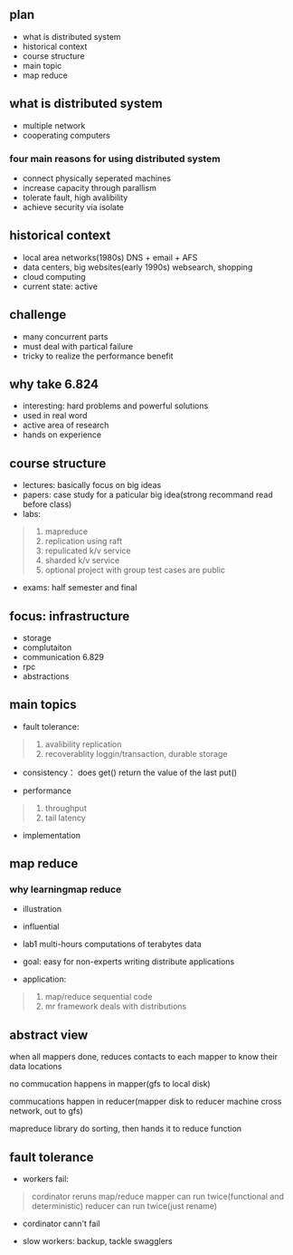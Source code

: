 ## plan
- what is distributed system
- historical context
- course structure
- main topic
- map reduce

## what is distributed system
- multiple network
- cooperating computers
### four main reasons for using distributed system
- connect physically seperated machines
- increase capacity through parallism
- tolerate fault, high avalibility
- achieve security via isolate
## historical context
- local area networks(1980s) DNS + email + AFS
- data centers, big websites(early 1990s) websearch, shopping
- cloud computing
- current state: active
## challenge
- many concurrent parts
- must deal with partical failure
- tricky to realize the performance benefit
## why take 6.824
- interesting: hard problems and powerful solutions
- used in real word
- active area of research
- hands on experience

## course structure
- lectures: basically focus on big ideas
- papers: case study for a paticular big idea(strong recommand read before class)
- labs: 
> 1) mapreduce
> 2) replication using raft
> 3) repulicated k/v service
> 4) sharded k/v service
> 5) optional project with group
> test cases are public

- exams: half semester and final

## focus: infrastructure
- storage
- complutaiton
- communication 6.829
- rpc
- abstractions

## main topics
- fault tolerance:
> 1) avalibility replication
> 2) recoverablity loggin/transaction, durable storage

- consistency：
  does get() return the value of the last put()

- performance
>  1) throughput
>  2) tail latency

- implementation

## map reduce
### why learningmap reduce
- illustration
- influential
- lab1
multi-hours computations of terabytes data

- goal: 
easy for non-experts writing distribute applications

- application: 
> 1) map/reduce sequential code
> 2) mr framework deals with distributions


## abstract view
when all mappers done, reduces contacts to each mapper to know their data locations

no commucation happens in mapper(gfs to local disk)

commucations happen in reducer(mapper disk to reducer machine cross network, out to gfs)

mapreduce library do sorting, then hands it to reduce function

## fault tolerance
- workers fail:
> cordinator reruns map/reduce
> mapper can run twice(functional and deterministic)
> reducer can run twice(just rename)

- cordinator cann't fail

- slow workers: 
  backup, tackle swagglers
